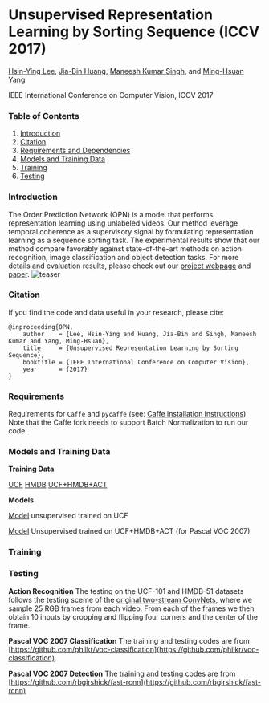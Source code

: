 # Unsupervised Representation Learning by Sorting Sequence (ICCV 2017)
[Hsin-Ying Lee](http://vllab1.ucmerced.edu/~hylee/),
[Jia-Bin Huang](https://filebox.ece.vt.edu/~jbhuang/),
[Maneesh Kumar Singh](https://scholar.google.com/citations?user=hdQhiFgAAAAJ),
and [Ming-Hsuan Yang](http://faculty.ucmerced.edu/mhyang/)

IEEE International Conference on Computer Vision, ICCV 2017

### Table of Contents
1. [Introduction](#introduction)
1. [Citation](#citation)
1. [Requirements and Dependencies](#requirements)
1. [Models and Training Data](#models-and-training-data)
1. [Training](#training)
1. [Testing](#testing)

### Introduction
The Order Prediction Network (OPN) is a model that performs representation learning using unlabeled videos. Our method leverage temporal coherence as a supervisory signal by formulating representation learning as a sequence sorting task. The experimental results show that our method compare favorably against state-of-the-art methods on action recognition, image classification and object detection tasks. For more details and evaluation results, please check out our [project webpage](http://vllab1.ucmerced.edu/~hylee/OPN/) and [paper](http://vllab1.ucmerced.edu/~hylee/publication/ICCV17_OPN.pdf).
![teaser](http://vllab1.ucmerced.edu/~hylee/OPN/images/sorting.gif)

### Citation
If you find the code and data useful in your research, please cite:
    
    @inproceeding{OPN,
        author    = {Lee, Hsin-Ying and Huang, Jia-Bin and Singh, Maneesh Kumar and Yang, Ming-Hsuan}, 
        title     = {Unsupervised Representation Learning by Sorting Sequence}, 
        booktitle = {IEEE International Conference on Computer Vision},
        year      = {2017}
    }

### Requirements
Requirements for `Caffe` and `pycaffe` (see: [Caffe installation instructions](http://caffe.berkeleyvision.org/installation.html))
Note that the Caffe fork needs to support Batch Normalization to run our code.

### Models and Training Data
**Training Data**

[UCF](http://vllab1.ucmerced.edu/~hylee/OPN/results/UCF_train.mat)    [HMDB](http://vllab1.ucmerced.edu/~hylee/OPN/results/HMDB_train.mat)    [UCF+HMDB+ACT](http://vllab1.ucmerced.edu/~hylee/OPN/results/UCF_HMDB_ACT.mat)

**Models**

[Model](http://vllab1.ucmerced.edu/~hylee/OPNresults/UCF_OPN.caffemodel) unsupervised trained on UCF

[Model](http://vllab1.ucmerced.edu/~hylee/OPNresults/UCFHMDBACT_nobn.caffemodel) Unsupervised trained on UCF+HMDB+ACT (for Pascal VOC 2007)

### Training

### Testing

**Action Recognition**
The testing on the UCF-101 and HMDB-51 datasets follows the testing sceme of the [original two-stream ConvNets](https://arxiv.org/pdf/1406.2199.pdf), where we sample 25 RGB frames from each video. From each of the frames we then obtain 10 inputs by cropping and flipping four corners and the center of the frame. 

**Pascal VOC 2007 Classification**
The training and testing codes are from [https://github.com/philkr/voc-classification](https://github.com/philkr/voc-classification).

**Pascal VOC 2007 Detection**
The training and testing codes are from [https://github.com/rbgirshick/fast-rcnn](https://github.com/rbgirshick/fast-rcnn)
